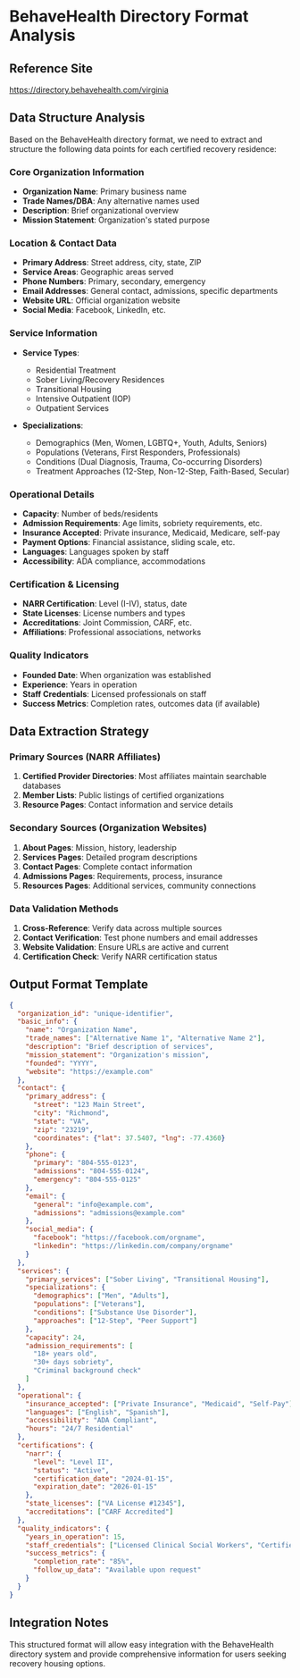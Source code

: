 # BehaveHealth Directory Format Analysis

## Reference Site
https://directory.behavehealth.com/virginia

## Data Structure Analysis

Based on the BehaveHealth directory format, we need to extract and structure the following data points for each certified recovery residence:

### Core Organization Information
- **Organization Name**: Primary business name
- **Trade Names/DBA**: Any alternative names used
- **Description**: Brief organizational overview
- **Mission Statement**: Organization's stated purpose

### Location & Contact Data
- **Primary Address**: Street address, city, state, ZIP
- **Service Areas**: Geographic areas served
- **Phone Numbers**: Primary, secondary, emergency
- **Email Addresses**: General contact, admissions, specific departments
- **Website URL**: Official organization website
- **Social Media**: Facebook, LinkedIn, etc.

### Service Information
- **Service Types**: 
  - Residential Treatment
  - Sober Living/Recovery Residences
  - Transitional Housing
  - Intensive Outpatient (IOP)
  - Outpatient Services
  
- **Specializations**:
  - Demographics (Men, Women, LGBTQ+, Youth, Adults, Seniors)
  - Populations (Veterans, First Responders, Professionals)
  - Conditions (Dual Diagnosis, Trauma, Co-occurring Disorders)
  - Treatment Approaches (12-Step, Non-12-Step, Faith-Based, Secular)

### Operational Details
- **Capacity**: Number of beds/residents
- **Admission Requirements**: Age limits, sobriety requirements, etc.
- **Insurance Accepted**: Private insurance, Medicaid, Medicare, self-pay
- **Payment Options**: Financial assistance, sliding scale, etc.
- **Languages**: Languages spoken by staff
- **Accessibility**: ADA compliance, accommodations

### Certification & Licensing
- **NARR Certification**: Level (I-IV), status, date
- **State Licenses**: License numbers and types
- **Accreditations**: Joint Commission, CARF, etc.
- **Affiliations**: Professional associations, networks

### Quality Indicators
- **Founded Date**: When organization was established
- **Experience**: Years in operation
- **Staff Credentials**: Licensed professionals on staff
- **Success Metrics**: Completion rates, outcomes data (if available)

## Data Extraction Strategy

### Primary Sources (NARR Affiliates)
1. **Certified Provider Directories**: Most affiliates maintain searchable databases
2. **Member Lists**: Public listings of certified organizations
3. **Resource Pages**: Contact information and service details

### Secondary Sources (Organization Websites)
1. **About Pages**: Mission, history, leadership
2. **Services Pages**: Detailed program descriptions
3. **Contact Pages**: Complete contact information
4. **Admissions Pages**: Requirements, process, insurance
5. **Resources Pages**: Additional services, community connections

### Data Validation Methods
1. **Cross-Reference**: Verify data across multiple sources
2. **Contact Verification**: Test phone numbers and email addresses
3. **Website Validation**: Ensure URLs are active and current
4. **Certification Check**: Verify NARR certification status

## Output Format Template

```json
{
  "organization_id": "unique-identifier",
  "basic_info": {
    "name": "Organization Name",
    "trade_names": ["Alternative Name 1", "Alternative Name 2"],
    "description": "Brief description of services",
    "mission_statement": "Organization's mission",
    "founded": "YYYY",
    "website": "https://example.com"
  },
  "contact": {
    "primary_address": {
      "street": "123 Main Street",
      "city": "Richmond",
      "state": "VA",
      "zip": "23219",
      "coordinates": {"lat": 37.5407, "lng": -77.4360}
    },
    "phone": {
      "primary": "804-555-0123",
      "admissions": "804-555-0124",
      "emergency": "804-555-0125"
    },
    "email": {
      "general": "info@example.com",
      "admissions": "admissions@example.com"
    },
    "social_media": {
      "facebook": "https://facebook.com/orgname",
      "linkedin": "https://linkedin.com/company/orgname"
    }
  },
  "services": {
    "primary_services": ["Sober Living", "Transitional Housing"],
    "specializations": {
      "demographics": ["Men", "Adults"],
      "populations": ["Veterans"],
      "conditions": ["Substance Use Disorder"],
      "approaches": ["12-Step", "Peer Support"]
    },
    "capacity": 24,
    "admission_requirements": [
      "18+ years old",
      "30+ days sobriety",
      "Criminal background check"
    ]
  },
  "operational": {
    "insurance_accepted": ["Private Insurance", "Medicaid", "Self-Pay"],
    "languages": ["English", "Spanish"],
    "accessibility": "ADA Compliant",
    "hours": "24/7 Residential"
  },
  "certifications": {
    "narr": {
      "level": "Level II",
      "status": "Active",
      "certification_date": "2024-01-15",
      "expiration_date": "2026-01-15"
    },
    "state_licenses": ["VA License #12345"],
    "accreditations": ["CARF Accredited"]
  },
  "quality_indicators": {
    "years_in_operation": 15,
    "staff_credentials": ["Licensed Clinical Social Workers", "Certified Addiction Counselors"],
    "success_metrics": {
      "completion_rate": "85%",
      "follow_up_data": "Available upon request"
    }
  }
}
```

## Integration Notes

This structured format will allow easy integration with the BehaveHealth directory system and provide comprehensive information for users seeking recovery housing options.